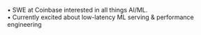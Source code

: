 • SWE at Coinbase interested in all things AI/ML.<br>
• Currently excited about low-latency ML serving & performance engineering


<!---
ccalvinhhuang/ccalvinhhuang is a ✨ special ✨ repository because its `README.md` (this file) appears on your GitHub profile.
You can click the Preview link to take a look at your changes.
--->
